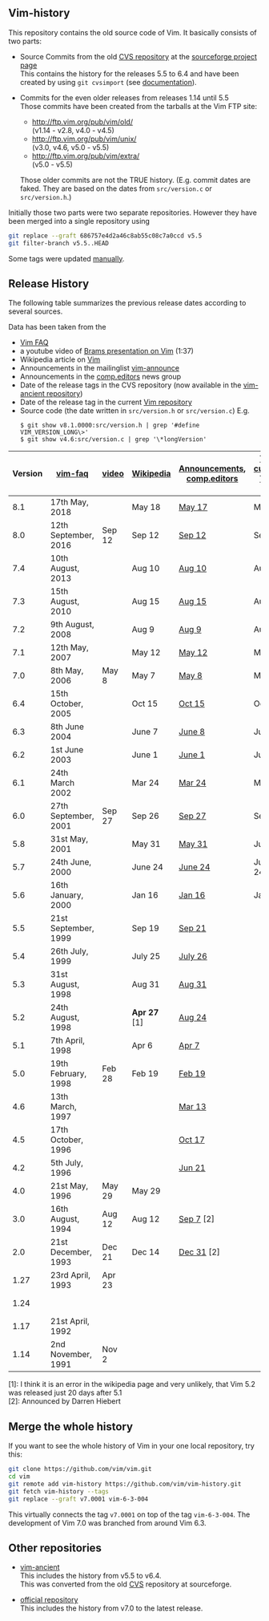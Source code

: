 Vim-history
-----------

This repository contains the old source code of Vim. It basically consists of two parts:

* Source Commits from the old [CVS repository][1] at the [sourceforge project page][2]  
  This contains the history for the releases 5.5 to 6.4 and have been created by using `git cvsimport` (see [documentation][3]).

* Commits for the even older releases from releases 1.14 until 5.5  
  Those commits have been created from the tarballs at the Vim FTP site:

  * <http://ftp.vim.org/pub/vim/old/>  
    (v1.14 - v2.8, v4.0 - v4.5)
  * <http://ftp.vim.org/pub/vim/unix/>  
    (v3.0, v4.6, v5.0 - v5.5)
  * <http://ftp.vim.org/pub/vim/extra/>  
    (v5.0 - v5.5)

  Those older commits are not the TRUE history.
  (E.g. commit dates are faked. They are based on the dates from `src/version.c` or `src/version.h`.)

Initially those two parts were two separate repositories. However they have been merged into a single repository using
```bash
git replace --graft 686757e4d2a46c8ab55c08c7a0ccd v5.5
git filter-branch v5.5..HEAD
```

Some tags were updated [manually][11].


Release History
---------------

The following table summarizes the previous release dates according to several sources.

Data has been taken from the

 * [Vim FAQ][4]
 * a youtube video of [Brams presentation on Vim][5] (1:37)
 * Wikipedia article on [Vim][6]
 * Announcements in the mailinglist [vim-announce][9]
 * Announcements in the [comp.editors][12] news group
 * Date of the release tags in the CVS repository (now available in the [vim-ancient repository][7])
 * Date of the release tag in the current [Vim repository][8]
 * Source code (the date written in `src/version.h` or `src/version.c`)  E.g.
   ```
   $ git show v8.1.0000:src/version.h | grep '#define VIM_VERSION_LONG\>'
   $ git show v4.6:src/version.c | grep '\*longVersion'
   ```

Version | [vim-faq][10] | [video][5] | [Wikipedia][6] | [Announcements][9],<br/>[comp.editors][12] | [Tags current][8],<br/>[Tags old][7] | Source code
|----|----------------------|--------|------------------|--------------------|---------|-------------
8.1  | 17th May, 2018       |        | May 18           | [May 17][38]       | May 17  | May 17
8.0  | 12th September, 2016 | Sep 12 | Sep 12           | [Sep 12][37]       | Sep 12  | Sep 12
7.4  | 10th August, 2013    |        | Aug 10           | [Aug 10][36]       | Aug 10  | Aug 10
7.3  | 15th August, 2010    |        | Aug 15           | [Aug 15][35]       | Aug 15  | Aug 15
7.2  | 9th August, 2008     |        | Aug 9            | [Aug 9][34]        | Aug 9   | Aug 9
7.1  | 12th May, 2007       |        | May 12           | [May 12][33]       | May 12  | May 12
7.0  | 8th May, 2006        | May 8  | May 7            | [May 8][32]        | May 7   | May 7
6.4  | 15th October, 2005   |        | Oct 15           | [Oct 15][31]       | Oct 15  | Oct 15
6.3  | 8th June 2004        |        | June 7           | [June 8][30]       | June 8  | June 7
6.2  | 1st June 2003        |        | June 1           | [June 1][29]       | June 2  | Jun 1
6.1  | 24th March 2002      |        | Mar 24           | [Mar 24][28]       | Mar 25  | Mar 24
6.0  | 27th September, 2001 | Sep 27 | Sep 26           | [Sep 27][27]       | Sep 27  | Sep 26
5.8  | 31st May, 2001       |        | May 31           | [May 31][26]       | June 5  | May 31
5.7  | 24th June, 2000      |        | June 24          | [June 24][25]      | June 24 | Jun 24
5.6  | 16th January, 2000   |        | Jan 16           | [Jan 16][24]       | Jan 17  | Jan 16
5.5  | 21st September, 1999 |        | Sep 19           | [Sep 21][23]       |         | Sep 19
5.4  | 26th July, 1999      |        | July 25          | [July 26][22]      |         | Jul 25
5.3  | 31st August, 1998    |        | Aug 31           | [Aug 31][21]       |         | Aug 30
5.2  | 24th August, 1998    |        | **Apr 27** \[1\] | [Aug 24][20]       |         | Aug 23
5.1  | 7th April, 1998      |        | Apr 6            | [Apr 7][19]        |         | Apr 7
5.0  | 19th February, 1998  | Feb 28 | Feb 19           | [Feb 19][18]       |         | Feb 19
4.6  | 13th March, 1997     |        |                  | [Mar 13][17]       |         | Mar 13
4.5  | 17th October, 1996   |        |                  | [Oct 17][13]       |         | Oct 12
4.2  | 5th July, 1996       |        |                  | [Jun 21][14]       |         | June 17
4.0  | 21st May, 1996       | May 29 | May 29           |                    |         | May 29
3.0  | 16th August, 1994    | Aug 12 | Aug 12           | [Sep 7][15] \[2\]  |         | Aug 12
2.0  | 21st December, 1993  | Dec 21 | Dec 14           | [Dec 31][16] \[2\] |         | Dec 14
1.27 | 23rd April, 1993     | Apr 23 |                  |                    |         | April 6
1.24 |                      |        |                  |                    |         | 5 Jan 1993
1.17 | 21st April, 1992     |        |                  |                    |         | 
1.14 | 2nd November, 1991   | Nov 2  |                  |                    |         | 

\[1\]: I think it is an error in the wikipedia page and very unlikely, that Vim 5.2 was released just 20 days after 5.1  
\[2\]: Announced by Darren Hiebert


Merge the whole history
-----------------------

If you want to see the whole history of Vim in your one local repository, try this:

```bash
git clone https://github.com/vim/vim.git
cd vim
git remote add vim-history https://github.com/vim/vim-history.git
git fetch vim-history --tags
git replace --graft v7.0001 vim-6-3-004
```

This virtually connects the tag `v7.0001` on top of the tag `vim-6-3-004`. The development of Vim 7.0 was branched from around Vim 6.3.


Other repositories
------------------

* [vim-ancient][7]  
  This includes the history from v5.5 to v6.4.  
  This was converted from the old [CVS][1] repository at sourceforge.

* [official repository][8]  
  This includes the history from v7.0 to the latest release.

[1]: https://sourceforge.net/p/vim/cvs/
[2]: https://sourceforge.net/p/vim/
[3]: https://sourceforge.net/p/forge/documentation/CVS/
[4]: https://github.com/chrisbra/vim_faq
[5]: https://www.youtube.com/watch?v=ayc_qpB-93o
[6]: https://en.wikipedia.org/wiki/Vim_(text_editor)#History
[7]: https://bitbucket.org/vim-mirror/vim-ancient
[8]: https://github.com/vim/vim
[9]: https://groups.yahoo.com/neo/groups/vimannounce/info
[10]: http://vimhelp.appspot.com/vim_faq.txt.html#faq-3.1
[11]: https://github.com/chrisbra/vim_faq/issues/8#issuecomment-419605586
[12]: https://groups.google.com/forum/#!forum/comp.editors
[13]: https://groups.google.com/d/msg/comp.editors/myQlVk5RvEQ/5yk_g2GM9EEJ
[14]: https://groups.google.com/d/msg/comp.editors/GjdHci-xBSw/Iq3kSrDJ36QJ
[15]: https://groups.google.com/d/msg/comp.editors/iSbQgMlWweU/bbPMSBcCkUsJ
[16]: https://groups.google.com/d/msg/comp.editors/9snlhebqQiA/KOi0VsDXUzYJ
[17]: https://groups.yahoo.com/neo/groups/vimannounce/conversations/messages/10
[18]: https://groups.yahoo.com/neo/groups/vimannounce/conversations/messages/26
[19]: https://groups.yahoo.com/neo/groups/vimannounce/conversations/messages/30
[20]: https://groups.yahoo.com/neo/groups/vimannounce/conversations/messages/34
[21]: https://groups.yahoo.com/neo/groups/vimannounce/conversations/messages/35
[22]: https://groups.yahoo.com/neo/groups/vimannounce/conversations/messages/49
[23]: https://groups.yahoo.com/neo/groups/vimannounce/conversations/messages/53
[24]: https://groups.yahoo.com/neo/groups/vimannounce/conversations/messages/59
[25]: https://groups.yahoo.com/neo/groups/vimannounce/conversations/messages/69
[26]: https://groups.yahoo.com/neo/groups/vimannounce/conversations/messages/78
[27]: https://groups.yahoo.com/neo/groups/vimannounce/conversations/messages/88
[28]: https://groups.yahoo.com/neo/groups/vimannounce/conversations/messages/97
[29]: https://groups.yahoo.com/neo/groups/vimannounce/conversations/messages/115
[30]: https://groups.yahoo.com/neo/groups/vimannounce/conversations/messages/130
[31]: https://groups.yahoo.com/neo/groups/vimannounce/conversations/messages/144
[32]: https://groups.yahoo.com/neo/groups/vimannounce/conversations/messages/161
[33]: https://groups.yahoo.com/neo/groups/vimannounce/conversations/messages/178
[34]: https://groups.yahoo.com/neo/groups/vimannounce/conversations/messages/190
[35]: https://groups.yahoo.com/neo/groups/vimannounce/conversations/messages/204
[36]: https://groups.yahoo.com/neo/groups/vimannounce/conversations/messages/221
[37]: https://groups.yahoo.com/neo/groups/vimannounce/conversations/messages/242
[38]: https://groups.yahoo.com/neo/groups/vimannounce/conversations/messages/257
